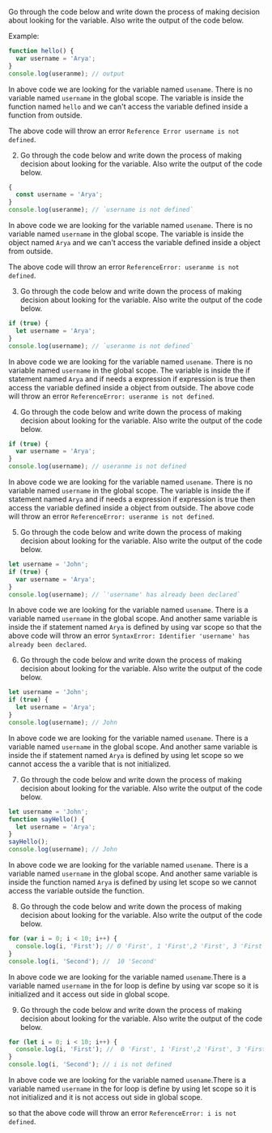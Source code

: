 Go through the code below and write down the process of making decision about looking for the variable. Also write the output of the code below.

Example:

```js
function hello() {
  var username = 'Arya';
}
console.log(useranme); // output
```

In above code we are looking for the variable named `usename`. There is no variable named `username` in the global scope. The variable is inside the function named `hello` and we can't access the variable defined inside a function from outside.

The above code will throw an error `Reference Error username is not defined`.

2. Go through the code below and write down the process of making decision about looking for the variable. Also write the output of the code below.

```js
{
  const username = 'Arya';
}
console.log(useranme); // `username is not defined`
```
In above code we are looking for the variable named `usename`. There is no variable named `username` in the global scope. The variable is inside the object named `Arya` and we can't access the variable defined inside a object from outside.

The above code will throw an error `ReferenceError: useranme is not defined`.

3. Go through the code below and write down the process of making decision about looking for the variable. Also write the output of the code below.

```js
if (true) {
  let username = 'Arya';
}
console.log(username); // `useranme is not defined`
```
In above code we are looking for the variable named `usename`. There is no variable named `username` in the global scope. The variable is inside the if statement named `Arya` and if needs a expression if expression is 
true then access the variable defined inside a object from outside.
The above code will throw an error `ReferenceError: useranme is not defined`.

4. Go through the code below and write down the process of making decision about looking for the variable. Also write the output of the code below.

```js
if (true) {
  var username = 'Arya';
}
console.log(username); // useranme is not defined
```
In above code we are looking for the variable named `usename`. There is no variable named `username` in the global scope. The variable is inside the if statement named `Arya` and if needs a expression if expression is 
true then access the variable defined inside a object from outside.
The above code will throw an error `ReferenceError: useranme is not defined`.


5. Go through the code below and write down the process of making decision about looking for the variable. Also write the output of the code below.

```js
let username = 'John';
if (true) {
  var username = 'Arya';
}
console.log(username); // `'username' has already been declared`
```
In above code we are looking for the variable named `usename`. There is a variable named `username` in the global scope. And another same  variable is inside the if statement named `Arya` is defined by using var scope
so that the above code will throw an error `SyntaxError: Identifier 'username' has already been declared`.


6. Go through the code below and write down the process of making decision about looking for the variable. Also write the output of the code below.

```js
let username = 'John';
if (true) {
  let username = 'Arya';
}
console.log(username); // John
```
In above code we are looking for the variable named `usename`. There is a variable named `username` in the global scope. And another same  variable is inside the if statement named `Arya` is defined by using let scope
so we cannot access the a varible that is not initialized.
 


7. Go through the code below and write down the process of making decision about looking for the variable. Also write the output of the code below.

```js
let username = 'John';
function sayHello() {
  let username = 'Arya';
}
sayHello();
console.log(username); // John
```
In above code we are looking for the variable named `usename`. There is a variable named `username` in the global scope. And another same  variable is inside the function named `Arya` is defined by using let scope
so we cannot access the variable outside the function.

8. Go through the code below and write down the process of making decision about looking for the variable. Also write the output of the code below.

```js
for (var i = 0; i < 10; i++) {
  console.log(i, 'First'); // 0 'First', 1 'First',2 'First', 3 'First', 4 'First',5 'First',6 'First',7 'First',8'First',9 'First'
}
console.log(i, 'Second'); //  10 'Second'
```
In above code we are looking for the variable named `usename`.There is a variable named `username` in the for loop is define by using var scope so it is initialized and it access out side in global scope.

9. Go through the code below and write down the process of making decision about looking for the variable. Also write the output of the code below.

```js
for (let i = 0; i < 10; i++) {
  console.log(i, 'First'); //  0 'First', 1 'First',2 'First', 3 'First', 4 'First',5 'First',6 'First',7 'First',8'First',9 'First'
}
console.log(i, 'Second'); // i is not defined
```
In above code we are looking for the variable named `usename`.There is a variable named `username` in the for loop is define by using let scope so it is not initialized and it is not access out side in global scope.

so that the above code will throw an error `ReferenceError: i is not defined`.